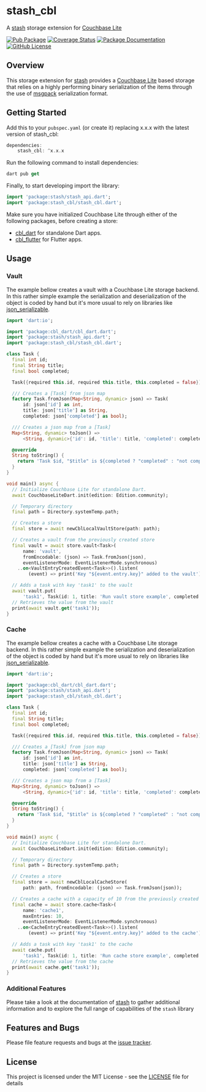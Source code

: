 # stash_cbl

A [stash](https://github.com/ivoleitao/stash) storage extension for
[Couchbase Lite](https://pub.dev/packages/cbl)

[![Pub Package](https://img.shields.io/pub/v/stash_cbl.svg?style=flat-square)](https://pub.dartlang.org/packages/stash_cbl)
[![Coverage Status](https://codecov.io/gh/ivoleitao/stash/graph/badge.svg?flag=stash_cbl)](https://codecov.io/gh/ivoleitao/stash_cbl)
[![Package Documentation](https://img.shields.io/badge/doc-stash_cbl-blue.svg)](https://www.dartdocs.org/documentation/stash_cbl/latest)
[![GitHub License](https://img.shields.io/badge/License-MIT-yellow.svg)](https://opensource.org/licenses/MIT)

## Overview

This storage extension for [stash](https://pub.dartlang.org/packages/stash)
provides a [Couchbase Lite](https://pub.dev/packages/cbl) based storage that
relies on a highly performing binary serialization of the items through the use
of [msgpack](https://msgpack.org) serialization format.

## Getting Started

Add this to your `pubspec.yaml` (or create it) replacing x.x.x with the latest
version of stash_cbl:

```dart
dependencies:
    stash_cbl: ^x.x.x
```

Run the following command to install dependencies:

```dart
dart pub get
```

Finally, to start developing import the library:

```dart
import 'package:stash/stash_api.dart';
import 'package:stash_cbl/stash_cbl.dart';
```

Make sure you have initialized Couchbase Lite through either of the following
packages, before creating a store:

- [cbl_dart] for standalone Dart apps.
- [cbl_flutter] for Flutter apps.

## Usage

### Vault

The example bellow creates a vault with a Couchbase Lite storage backend. In
this rather simple example the serialization and deserialization of the object
is coded by hand but it's more usual to rely on libraries like
[json_serializable](https://pub.dev/packages/json_serializable).

```dart
import 'dart:io';

import 'package:cbl_dart/cbl_dart.dart';
import 'package:stash/stash_api.dart';
import 'package:stash_cbl/stash_cbl.dart';

class Task {
  final int id;
  final String title;
  final bool completed;

  Task({required this.id, required this.title, this.completed = false});

  /// Creates a [Task] from json map
  factory Task.fromJson(Map<String, dynamic> json) => Task(
      id: json['id'] as int,
      title: json['title'] as String,
      completed: json['completed'] as bool);

  /// Creates a json map from a [Task]
  Map<String, dynamic> toJson() =>
      <String, dynamic>{'id': id, 'title': title, 'completed': completed};

  @override
  String toString() {
    return 'Task $id, "$title" is ${completed ? "completed" : "not completed"}';
  }
}

void main() async {
  // Initialize Couchbase Lite for standalone Dart.
  await CouchbaseLiteDart.init(edition: Edition.community);

  // Temporary directory
  final path = Directory.systemTemp.path;

  // Creates a store
  final store = await newCblLocalVaultStore(path: path);

  // Creates a vault from the previously created store
  final vault = await store.vault<Task>(
      name: 'vault', 
      fromEncodable: (json) => Task.fromJson(json),
      eventListenerMode: EventListenerMode.synchronous)
    ..on<VaultEntryCreatedEvent<Task>>().listen(
        (event) => print('Key "${event.entry.key}" added to the vault'));

  // Adds a task with key 'task1' to the vault
  await vault.put(
      'task1', Task(id: 1, title: 'Run vault store example', completed: true));
  // Retrieves the value from the vault
  print(await vault.get('task1'));
}
```

### Cache

The example bellow creates a cache with a Couchbase Lite storage backend. In
this rather simple example the serialization and deserialization of the object
is coded by hand but it's more usual to rely on libraries like
[json_serializable](https://pub.dev/packages/json_serializable).

```dart
import 'dart:io';

import 'package:cbl_dart/cbl_dart.dart';
import 'package:stash/stash_api.dart';
import 'package:stash_cbl/stash_cbl.dart';

class Task {
  final int id;
  final String title;
  final bool completed;

  Task({required this.id, required this.title, this.completed = false});

  /// Creates a [Task] from json map
  factory Task.fromJson(Map<String, dynamic> json) => Task(
      id: json['id'] as int,
      title: json['title'] as String,
      completed: json['completed'] as bool);

  /// Creates a json map from a [Task]
  Map<String, dynamic> toJson() =>
      <String, dynamic>{'id': id, 'title': title, 'completed': completed};

  @override
  String toString() {
    return 'Task $id, "$title" is ${completed ? "completed" : "not completed"}';
  }
}

void main() async {
  // Initialize Couchbase Lite for standalone Dart.
  await CouchbaseLiteDart.init(edition: Edition.community);

  // Temporary directory
  final path = Directory.systemTemp.path;

  // Creates a store
  final store = await newCblLocalCacheStore(
      path: path, fromEncodable: (json) => Task.fromJson(json));

  // Creates a cache with a capacity of 10 from the previously created store
  final cache = await store.cache<Task>(
      name: 'cache1',
      maxEntries: 10,
      eventListenerMode: EventListenerMode.synchronous)
    ..on<CacheEntryCreatedEvent<Task>>().listen(
        (event) => print('Key "${event.entry.key}" added to the cache'));

  // Adds a task with key 'task1' to the cache
  await cache.put(
      'task1', Task(id: 1, title: 'Run cache store example', completed: true));
  // Retrieves the value from the cache
  print(await cache.get('task1'));
}
```

### Additional Features

Please take a look at the documentation of
[stash](https://pub.dartlang.org/packages/stash) to gather additional
information and to explore the full range of capabilities of the `stash` library

## Features and Bugs

Please file feature requests and bugs at the [issue tracker][tracker].

[tracker]: https://github.com/ivoleitao/stash/issues/new

## License

This project is licensed under the MIT License - see the
[LICENSE](https://github.com/ivoleitao/stash/blob/develop/packages/stash_cbl/LICENSE)
file for details

[cbl_dart]: https://pub.dev/packages/cbl_dart
[cbl_flutter]: https://pub.dev/packages/cbl_flutter
